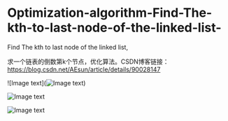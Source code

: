 # Optimization-algorithm-Find-The-kth-to-last-node-of-the-linked-list-
Find The kth to last node of the linked list,

求一个链表的倒数第k个节点，优化算法。CSDN博客链接：https://blog.csdn.net/AEsun/article/details/90028147

![Image text](![Image text](https://raw.github.com/yourName/repositpry/master/yourprojectName/img-folder/test.jpg))

![Image text](https://github.com/Sun1Plus/Optimization-algorithm-Find-The-kth-to-last-node-of-the-linked-list/blob/master/step2.jpg)

![Image text](https://github.com/Sun1Plus/Optimization-algorithm-Find-The-kth-to-last-node-of-the-linked-list/blob/master/step3.jpg)
